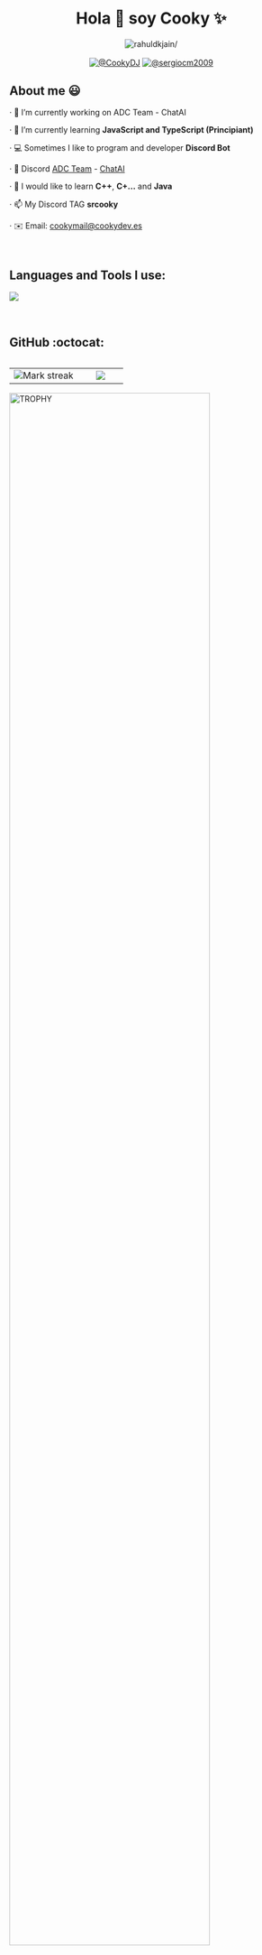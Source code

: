 <h1 align="center">Hola 👋 soy Cooky ✨ </h1> 
<p align="center"> <img src=https://komarev.com/ghpvc/?username=rahuldkjain alt=rahuldkjain/> </p>
<p align="center">
  <a href="https://www.youtube.com/@CookyDJ" target="blank"><img align="center" src="https://img.shields.io/badge/YouTube-FF0000?style=for-the-badge&logo=youtube&logoColor=white" alt="@CookyDJ"  /></a>
<a href="https://www.tiktok.com/@sergiocm2009" target="blank"><img align="center" src="https://img.shields.io/badge/TikTok-000000?style=for-the-badge&logo=tiktok&logoColor=white" alt="@sergiocm2009" /></a>

<h2>About me 😃</h2>

<p align="left">
· 🔭 I’m currently working on ADC Team - ChatAI

· 🔰 I’m currently learning **JavaScript and TypeScript (Principiant)**

· 💻 Sometimes I like to program and developer **Discord Bot**

· 📝 Discord [ADC Team](https://discord.gg/CnRNkQkZC5) - [ChatAI](https://discord.gg/dfZaHBwptB)

· 🧠 I would like to learn **C++**, **C+...** and **Java**

· 📫 My Discord TAG **srcooky**

· ✉️ Email: cookymail@cookydev.es
  </p>
<br>

<h2 >Languages and Tools I use:</h2>
<!--tech stack icons-->
<p align="left">
  <a href="https://github.com/CookyDevJS">
    <img src="https://skillicons.dev/icons?i=androidstudio,debian,cloudflare,css,discord,discordjs,github,html,js,nodejs,npm,vscode,windows,gmail,idea,java,linux,mongodb,twitter,bun,docker,typescript,discordbots,vercel,git,reactjs&perline=12" />
  </a>
</p>
<br>
</p>


<h2>GitHub :octocat:</h2>
<p align="center">
<table align="left">
<tr border="none">
<td width="60%" align="center">

  <img  title="🔥 Get streak stats for your profile at git.io/streak-stats" alt="Mark streak" src="https://github-readme-streak-stats.herokuapp.com/?user=CookydevJS&theme=dark&hide_border=false" /> 
</td>

<td width="40%" align="center">

  <img  align="center"  src="https://github-readme-stats.anuraghazra1.vercel.app/api/top-langs/?username=CookydevJS&theme=dark&hide_border=false&no-bg=true&no-frame=true&langs_count=10"/>

  </td>
</tr>
</table>
<div align=left>
  <a href="https://github.com/ryo-ma/github-profile-trophy" title="Go to Source">
      <img align="center" width=84% src="https://github-profile-trophy.vercel.app/?username=CookydevJS&theme=radical&row=1&column=7&margin-h=15&margin-w=5&no-bg=true" alt="TROPHY" />
    </a>
</div>

###

<br clear="both">

<img src="https://raw.githubusercontent.com/maurodesouza/maurodesouza/output/snake.svg" alt="Snake animation" />

###
